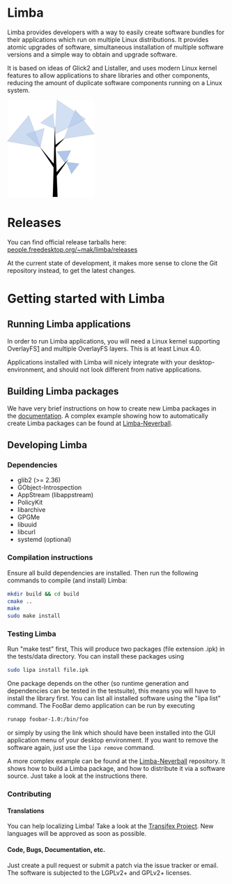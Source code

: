 Limba
======

Limba provides developers with a way to easily create software bundles for their applications which
run on multiple Linux distributions. It provides atomic upgrades of software, simultaneous installation
of multiple software versions and a simple way to obtain and upgrade software.

It is based on ideas of Glick2 and Listaller, and uses modern Linux kernel features
to allow applications to share libraries and other components, reducing the amount
of duplicate software components running on a Linux system.

![Limba logo](data/limba-small.png "Logo")

# Releases
You can find official release tarballs here: [people.freedesktop.org/~mak/limba/releases](http://people.freedesktop.org/~mak/limba/releases/)

At the current state of development, it makes more sense to clone the Git repository instead, to
get the latest changes.

# Getting started with Limba
## Running Limba applications
In order to run Limba applications, you will need a Linux kernel supporting OverlayFS[1] and
multiple OverlayFS layers.
This is at least Linux 4.0.

Applications installed with Limba will nicely integrate with your desktop-environment, and should not
look different from native applications.

[1]: http://lwn.net/Articles/618140/

## Building Limba packages
We have very brief instructions on how to create new Limba packages
in the [documentation](http://people.freedesktop.org/~mak/limba/docs/create-package/).
A complex example showing how to automatically create Limba packages can be found
at [Limba-Neverball](https://github.com/ximion/limba-neverball/).

## Developing Limba
### Dependencies
 * glib2 (>= 2.36)
 * GObject-Introspection
 * AppStream (libappstream)
 * PolicyKit
 * libarchive
 * GPGMe
 * libuuid
 * libcurl
 * systemd (optional)

### Compilation instructions
Ensure all build dependencies are installed.
Then run the following commands to compile (and install) Limba:

```bash
mkdir build && cd build
cmake ..
make
sudo make install
```

### Testing Limba
Run "make test" first, This will produce two packages (file extension .ipk) in the tests/data directory.
You can install these packages using
```bash
sudo lipa install file.ipk
```
One package depends on the other (so runtime generation and dependencies can be tested in the testsuite),
this means you will have to install the library first.
You can list all installed software using the "lipa list" command.
The FooBar demo application can be run by executing
```bash
runapp foobar-1.0:/bin/foo
```
or simply by using the link which should have been installed into the GUI application menu of your desktop
environment.
If you want to remove the software again, just use the ```lipa remove``` command.

A more complex example can be found at the [Limba-Neverball](https://github.com/ximion/limba-neverball/) repository.
It shows how to build a Limba package, and how to distribute it via a software source.
Just take a look at the instructions there.

### Contributing

#### Translations
You can help localizing Limba! Take a look at the [Transifex Project](https://www.transifex.com/projects/p/limba/).
New languages will be approved as soon as possible.

#### Code, Bugs, Documentation, etc.
Just create a pull request or submit a patch via the issue tracker or email.
The software is subjected to the LGPLv2+ and GPLv2+ licenses.
